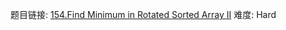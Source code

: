 题目链接: [154.Find Minimum in Rotated Sorted Array II][1]
难度: Hard

[1]: https://leetcode.com/problems/find-minimum-in-rotated-sorted-array-ii/